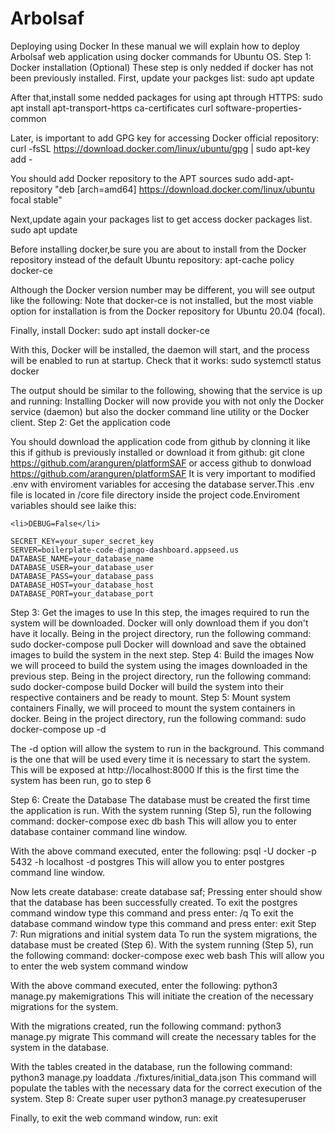 # Arbolsaf
Deploying using Docker
In these manual we will explain how to deploy Arbolsaf web application using docker commands for Ubuntu OS.
Step 1: Docker installation (Optional)
These step is only nedded if docker has not been previously installed. First, update your packges list:
sudo apt update

After that,install some nedded packages for using apt through HTTPS:
sudo apt install apt-transport-https ca-certificates curl software-properties-common

Later, is important to add GPG key for accessing Docker official repository:
curl -fsSL https://download.docker.com/linux/ubuntu/gpg | sudo apt-key add -

You should add Docker repository to the APT sources
sudo add-apt-repository "deb [arch=amd64] https://download.docker.com/linux/ubuntu focal stable"

Next,update again your packages list to get access docker packages list.
sudo apt update

Before installing docker,be sure you are about to install from the Docker repository instead of the default Ubuntu repository:
apt-cache policy docker-ce

Although the Docker version number may be different, you will see output like the following: Note that docker-ce is not installed, but the most viable option for installation is from the Docker repository for Ubuntu 20.04 (focal).

Finally, install Docker:
sudo apt install docker-ce

With this, Docker will be installed, the daemon will start, and the process will be enabled to run at startup. Check that it works:
sudo systemctl status docker

The output should be similar to the following, showing that the service is up and running: Installing Docker will now provide you with not only the Docker service (daemon) but also the docker command line utility or the Docker client.
Step 2: Get the application code

You should download the application code from github by clonning it like this if github is previously installed or download it from github:
git clone https://github.com/aranguren/platformSAF
or access github to donwload
https://github.com/aranguren/platformSAF
It is very important to modified .env with enviroment variables for accesing the database server.This .env file is located in /core file directory inside the project code.Enviroment variables should see laike this:

    <li>DEBUG=False</li>

    SECRET_KEY=your_super_secret_key
    SERVER=boilerplate-code-django-dashboard.appseed.us
    DATABASE_NAME=your_database_name
    DATABASE_USER=your_database_user
    DATABASE_PASS=your_database_pass
    DATABASE_HOST=your_database_host
    DATABASE_PORT=your_database_port

Step 3: Get the images to use
In this step, the images required to run the system will be downloaded. Docker will only download them if you don't have it locally. Being in the project directory, run the following command:
sudo docker-compose pull
Docker will download and save the obtained images to build the system in the next step.
Step 4: Build the images
Now we will proceed to build the system using the images downloaded in the previous step. Being in the project directory, run the following command:
sudo docker-compose build
Docker will build the system into their respective containers and be ready to mount.
Step 5: Mount system containers
Finally, we will proceed to mount the system containers in docker. Being in the project directory, run the following command:
sudo docker-compose up -d

The -d option will allow the system to run in the background. This command is the one that will be used every time it is necessary to start the system. This will be exposed at
http://localhost:8000
If this is the first time the system has been run, go to step 6

Step 6: Create the Database
The database must be created the first time the application is run. With the system running (Step 5), run the following command:
docker-compose exec db bash
This will allow you to enter database container command line window.

With the above command executed, enter the following:
psql -U docker -p 5432 -h localhost -d postgres
This will allow you to enter postgres command line window.

Now lets create database:
create database saf;
Pressing enter should show that the database has been successfully created. To exit the postgres command window type this command and press enter:
/q
To exit the database command window type this command and press enter:
exit
Step 7: Run migrations and initial system data
To run the system migrations, the database must be created (Step 6). With the system running (Step 5), run the following command:
docker-compose exec web bash
This will allow you to enter the web system command window

With the above command executed, enter the following:
python3 manage.py makemigrations
This will initiate the creation of the necessary migrations for the system.

With the migrations created, run the following command:
python3 manage.py migrate
This command will create the necessary tables for the system in the database.

With the tables created in the database, run the following command:
python3 manage.py loaddata ./fixtures/initial_data.json
This command will populate the tables with the necessary data for the correct execution of the system.
Step 8: Create super user
python3 manage.py createsuperuser

Finally, to exit the web command window, run:
exit
